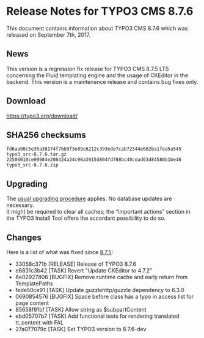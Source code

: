 Release Notes for TYPO3 CMS 8.7.6
=================================

This document contains information about TYPO3 CMS 8.7.6 which was
released on September 7th, 2017.

News
----

This version is a regression fix release for TYPO3 CMS 8.7.5 LTS
concerning the Fluid templating engine and the usage of CKEditor in the
backend. This version is a maintenance release and contains bug fixes
only.

Download
--------

<https://typo3.org/download/>

SHA256 checksums
----------------

    fd6aa98c5e35a38174f7bb9f3e09c6212c393ede7cab72344e682ba1fea5a545  typo3_src-8.7.6.tar.gz
    22506010ce09984e208424a24c90a3915d804fd788bc40cead63d84580b1be46  typo3_src-8.7.6.zip

Upgrading
---------

The [usual upgrading
procedure](https://docs.typo3.org/typo3cms/InstallationGuide/) applies.
No database updates are necessary.\
It might be required to clear all caches; the “important actions”
section in the TYPO3 Install Tool offers the accordant possibility to do
so.

Changes
-------

Here is a list of what was fixed since
[8.7.5](TYPO3_CMS_8.7.5 "wikilink"):

 * 33058c371b [RELEASE] Release of TYPO3 8.7.6
 * e6831c3b42 [TASK] Revert "Update CKEditor to 4.7.2"
 * 6e02927806 [BUGFIX] Remove runtime cache and early return from TemplatePaths
 * fede50ce91 [TASK] Update guzzlehttp/guzzle dependency to 6.3.0
 * 0690854576 [BUGFIX] Space before class has a typo in access list for page content
 * 85658f91bf [TASK] Allow string as $subpartContent
 * ebd05707b7 [TASK] Add functional tests for rendering translated tt_content with FAL
 * 27a077079c [TASK] Set TYPO3 version to 8.7.6-dev


